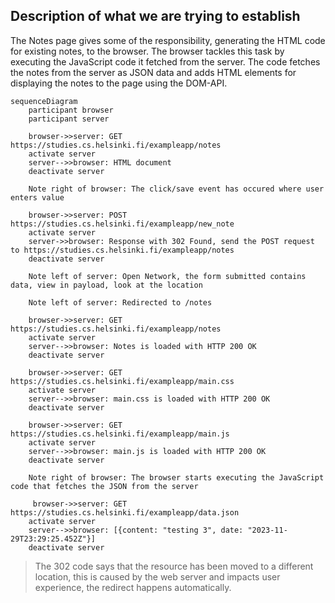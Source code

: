 ## Description of what we are trying to establish
The Notes page gives some of the responsibility, generating the HTML code for existing notes, to the browser. The browser tackles this task by executing the JavaScript code it fetched from the server. The code fetches the notes from the server as JSON data and adds HTML elements for displaying the notes to the page using the DOM-API.

```mermaid
sequenceDiagram
    participant browser
    participant server

    browser->>server: GET https://studies.cs.helsinki.fi/exampleapp/notes
    activate server
    server-->>browser: HTML document
    deactivate server

    Note right of browser: The click/save event has occured where user enters value
    
    browser->>server: POST https://studies.cs.helsinki.fi/exampleapp/new_note
    activate server
    server->>browser: Response with 302 Found, send the POST request to https://studies.cs.helsinki.fi/exampleapp/notes
    deactivate server

    Note left of server: Open Network, the form submitted contains data, view in payload, look at the location

    Note left of server: Redirected to /notes

    browser->>server: GET https://studies.cs.helsinki.fi/exampleapp/notes
    activate server
    server-->>browser: Notes is loaded with HTTP 200 OK
    deactivate server

    browser->>server: GET https://studies.cs.helsinki.fi/exampleapp/main.css
    activate server
    server-->>browser: main.css is loaded with HTTP 200 OK
    deactivate server

    browser->>server: GET https://studies.cs.helsinki.fi/exampleapp/main.js
    activate server
    server-->>browser: main.js is loaded with HTTP 200 OK
    deactivate server

    Note right of browser: The browser starts executing the JavaScript code that fetches the JSON from the server

     browser->>server: GET https://studies.cs.helsinki.fi/exampleapp/data.json
    activate server
    server-->>browser: [{content: "testing 3", date: "2023-11-29T23:29:25.452Z"}]
    deactivate server

```
> The 302 code says that the resource has been moved to a different location, this is caused by the web server and impacts user experience, the redirect happens automatically.